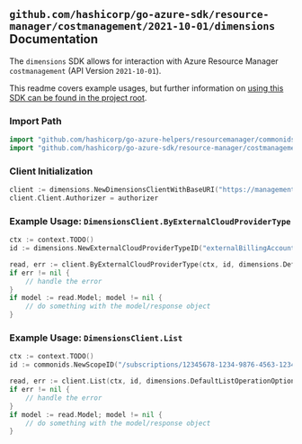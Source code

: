 
## `github.com/hashicorp/go-azure-sdk/resource-manager/costmanagement/2021-10-01/dimensions` Documentation

The `dimensions` SDK allows for interaction with Azure Resource Manager `costmanagement` (API Version `2021-10-01`).

This readme covers example usages, but further information on [using this SDK can be found in the project root](https://github.com/hashicorp/go-azure-sdk/tree/main/docs).

### Import Path

```go
import "github.com/hashicorp/go-azure-helpers/resourcemanager/commonids"
import "github.com/hashicorp/go-azure-sdk/resource-manager/costmanagement/2021-10-01/dimensions"
```


### Client Initialization

```go
client := dimensions.NewDimensionsClientWithBaseURI("https://management.azure.com")
client.Client.Authorizer = authorizer
```


### Example Usage: `DimensionsClient.ByExternalCloudProviderType`

```go
ctx := context.TODO()
id := dimensions.NewExternalCloudProviderTypeID("externalBillingAccounts", "externalCloudProviderIdValue")

read, err := client.ByExternalCloudProviderType(ctx, id, dimensions.DefaultByExternalCloudProviderTypeOperationOptions())
if err != nil {
	// handle the error
}
if model := read.Model; model != nil {
	// do something with the model/response object
}
```


### Example Usage: `DimensionsClient.List`

```go
ctx := context.TODO()
id := commonids.NewScopeID("/subscriptions/12345678-1234-9876-4563-123456789012/resourceGroups/some-resource-group")

read, err := client.List(ctx, id, dimensions.DefaultListOperationOptions())
if err != nil {
	// handle the error
}
if model := read.Model; model != nil {
	// do something with the model/response object
}
```

